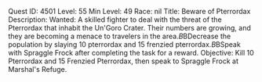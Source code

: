 Quest ID: 4501
Level: 55
Min Level: 49
Race: nil
Title: Beware of Pterrordax
Description: Wanted: A skilled fighter to deal with the threat of the Pterrordax that inhabit the Un'Goro Crater. Their numbers are growing, and they are becoming a menace to travelers in the area.$B$BDecrease the population by slaying 10 pterrordax and 15 frenzied pterrordax.$B$BSpeak with Spraggle Frock after completing the task for a reward.
Objective: Kill 10 Pterrordax and 15 Frenzied Pterrordax, then speak to Spraggle Frock at Marshal's Refuge.
